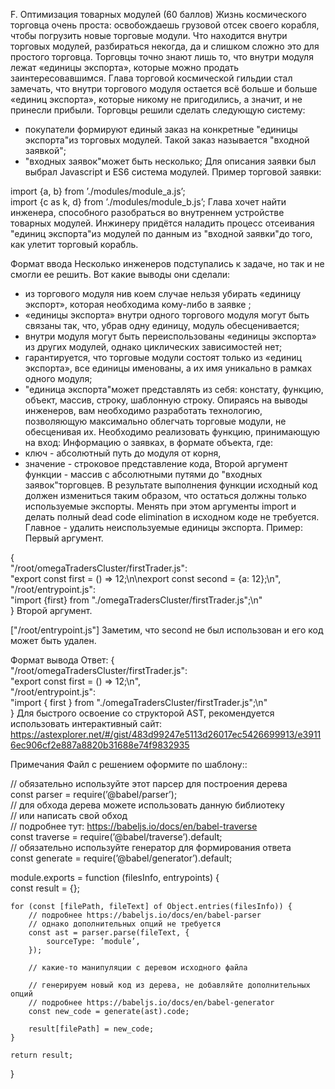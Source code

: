 F. Оптимизация товарных модулей (60 баллов)
Жизнь космического торговца очень проста: освобождаешь грузовой отсек своего корабля, чтобы погрузить новые торговые модули. Что находится внутри торговых модулей, разбираться некогда, да и слишком сложно это для простого торговца. Торговцы точно знают лишь то, что внутри модуля лежат «единицы экспорта», которые можно продать заинтересовавшимся.
Глава торговой космической гильдии стал замечать, что внутри торгового модуля остается всё больше и больше «единиц экспорта», которые никому не пригодились, а значит, и не принесли прибыли.
Торговцы решили сделать следующую систему:
- покупатели формируют единый заказ на конкретные "единицы экспорта"из торговых модулей. Такой заказ называется "входной заявкой";
- "входных заявок"может быть несколько;
Для описания заявки был выбрал Javascript и ES6 система модулей. Пример торговой заявки:

import {a, b} from ’./modules/module_a.js’;  
import {c as k, d} from ’./modules/module_b.js’;
Глава хочет найти инженера, способного разобраться во внутреннем устройстве товарных модулей. Инжинеру придётся наладить процесс отсеивания "единиц экспорта"из модулей по данным из "входной заявки"до того, как улетит торговый корабль.

Формат ввода
Несколько инженеров подступались к задаче, но так и не смогли ее решить. Вот какие выводы они сделали:
- из торгового модуля нив коем случае нельзя убирать «единицу экспорт», которая необходима кому-либо в заявке ;
- «единицы экспорта» внутри одного торгового модуля могут быть связаны так, что, убрав одну единицу, модуль обесценивается;
- внутри модуля могут быть переиспользованы «единицы экспорта» из других модулей, однако циклических зависимостей нет;
- гарантируется, что торговые модули состоят только из «единиц экспорта», все единицы именованы, а их имя уникально в рамках одного модуля;
- "единица экспорта"может представлять из себя: констату, функцию, объект, массив, строку, шаблонную строку.
Опираясь на выводы инженеров, вам необходимо разработать технологию, позволяющую максимально облегчать торговые модули, не обесценивая их.
Необходимо реализовать функцию, принимающую на вход: Информацию о заявках, в формате объекта, где:
- ключ - абсолютный путь до модуля от корня,
- значение - строковое представление кода, Второй аргумент функции - массив с абсолютными путями до "входных заявок"торговцев.
В результате выполнения функции исходный код должен измениться таким образом, что остаться должны только используемые экспорты. Менять при этом аргументы import и делать полный dead code elimination в исходном коде не требуется. Главное - удалить неиспользуемые единицы экспорта.
Пример: Первый аргумент.

{  
  "/root/omegaTradersCluster/firstTrader.js":  
    "export const first = () => 12;\n\nexport const second = {a: 12};\n",  
  "/root/entrypoint.js":  
    "import {first} from \"./omegaTradersCluster/firstTrader.js\";\n\"  
}
Второй аргумент.

["/root/entrypoint.js"]
Заметим, что second не был использован и его код может быть удален.

Формат вывода
Ответ:
{  
  "/root/omegaTradersCluster/firstTrader.js":  
        "export const first = () => 12;\n",  
  "/root/entrypoint.js":  
        "import { first } from \"./omegaTradersCluster/firstTrader.js\";\n\"  
}
Для быстрого освоение со структорой AST, рекомендуется использовать интерактивный сайт: https://astexplorer.net/#/gist/483d99247e5113d26017ec5426699913/e39116ec906cf2e887a8820b31688e74f9832935

Примечания
Файл с решением оформите по шаблону::

// обязательно используйте этот парсер для построения дерева  
const parser = require(’@babel/parser’);  
// для обхода дерева можете использовать данную библиотеку  
// или написать свой обход  
// подробнее тут: https://babeljs.io/docs/en/babel-traverse  
const traverse = require(’@babel/traverse’).default;  
// обязательно используйте генератор для формирования ответа  
const generate = require(’@babel/generator’).default;  
 
module.exports = function (filesInfo, entrypoints) {  
    const result = {};  
 
    for (const [filePath, fileText] of Object.entries(filesInfo)) {  
        // подробнее https://babeljs.io/docs/en/babel-parser  
        // однако дополнительных опций не требуется  
        const ast = parser.parse(fileText, {  
            sourceType: ’module’,  
        });  
 
        // какие-то манипуляции с деревом исходного файла  
 
        // генерируем новый код из дерева, не добавляйте дополнительных опций  
        // подробнее https://babeljs.io/docs/en/babel-generator  
        const new_code = generate(ast).code;  
 
        result[filePath] = new_code;  
    }  
 
    return result;  
}
